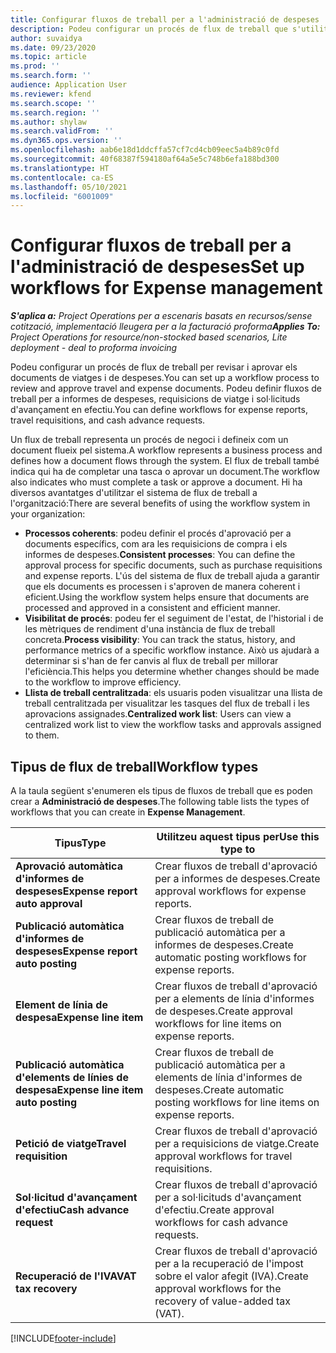 ```yaml
---
title: Configurar fluxos de treball per a l'administració de despeses
description: Podeu configurar un procés de flux de treball que s'utilitzi per revisar i aprovar els documents de viatges i de despeses.
author: suvaidya
ms.date: 09/23/2020
ms.topic: article
ms.prod: ''
ms.search.form: ''
audience: Application User
ms.reviewer: kfend
ms.search.scope: ''
ms.search.region: ''
ms.author: shylaw
ms.search.validFrom: ''
ms.dyn365.ops.version: ''
ms.openlocfilehash: aab6e18d1ddcffa57cf7cd4cb09eec5a4b89c0fd
ms.sourcegitcommit: 40f68387f594180af64a5e5c748b6efa188bd300
ms.translationtype: HT
ms.contentlocale: ca-ES
ms.lasthandoff: 05/10/2021
ms.locfileid: "6001009"
---
```

# <a name="set-up-workflows-for-expense-management"></a><span data-ttu-id="4a1fc-103">Configurar fluxos de treball per a l'administració de despeses</span><span class="sxs-lookup"><span data-stu-id="4a1fc-103">Set up workflows for Expense management</span></span>

<span data-ttu-id="4a1fc-104">_**S'aplica a:** Project Operations per a escenaris basats en recursos/sense cotització, implementació lleugera per a la facturació proforma_</span><span class="sxs-lookup"><span data-stu-id="4a1fc-104">_**Applies To:** Project Operations for resource/non-stocked based scenarios, Lite deployment - deal to proforma invoicing_</span></span>

<span data-ttu-id="4a1fc-105">Podeu configurar un procés de flux de treball per revisar i aprovar els documents de viatges i de despeses.</span><span class="sxs-lookup"><span data-stu-id="4a1fc-105">You can set up a workflow process to review and approve travel and expense documents.</span></span> <span data-ttu-id="4a1fc-106">Podeu definir fluxos de treball per a informes de despeses, requisicions de viatge i sol·licituds d'avançament en efectiu.</span><span class="sxs-lookup"><span data-stu-id="4a1fc-106">You can define workflows for expense reports, travel requisitions, and cash advance requests.</span></span>

<span data-ttu-id="4a1fc-107">Un flux de treball representa un procés de negoci i defineix com un document flueix pel sistema.</span><span class="sxs-lookup"><span data-stu-id="4a1fc-107">A workflow represents a business process and defines how a document flows through the system.</span></span> <span data-ttu-id="4a1fc-108">El flux de treball també indica qui ha de completar una tasca o aprovar un document.</span><span class="sxs-lookup"><span data-stu-id="4a1fc-108">The workflow also indicates who must complete a task or approve a document.</span></span> <span data-ttu-id="4a1fc-109">Hi ha diversos avantatges d'utilitzar el sistema de flux de treball a l'organització:</span><span class="sxs-lookup"><span data-stu-id="4a1fc-109">There are several benefits of using the workflow system in your organization:</span></span>

- <span data-ttu-id="4a1fc-110">**Processos coherents**: podeu definir el procés d'aprovació per a documents específics, com ara les requisicions de compra i els informes de despeses.</span><span class="sxs-lookup"><span data-stu-id="4a1fc-110">**Consistent processes**: You can define the approval process for specific documents, such as purchase requisitions and expense reports.</span></span> <span data-ttu-id="4a1fc-111">L'ús del sistema de flux de treball ajuda a garantir que els documents es processen i s'aproven de manera coherent i eficient.</span><span class="sxs-lookup"><span data-stu-id="4a1fc-111">Using the workflow system helps ensure that documents are processed and approved in a consistent and efficient manner.</span></span>
- <span data-ttu-id="4a1fc-112">**Visibilitat de procés**: podeu fer el seguiment de l'estat, de l'historial i de les mètriques de rendiment d'una instància de flux de treball concreta.</span><span class="sxs-lookup"><span data-stu-id="4a1fc-112">**Process visibility**: You can track the status, history, and performance metrics of a specific workflow instance.</span></span> <span data-ttu-id="4a1fc-113">Això us ajudarà a determinar si s'han de fer canvis al flux de treball per millorar l'eficiència.</span><span class="sxs-lookup"><span data-stu-id="4a1fc-113">This helps you determine whether changes should be made to the workflow to improve efficiency.</span></span>
- <span data-ttu-id="4a1fc-114">**Llista de treball centralitzada**: els usuaris poden visualitzar una llista de treball centralitzada per visualitzar les tasques del flux de treball i les aprovacions assignades.</span><span class="sxs-lookup"><span data-stu-id="4a1fc-114">**Centralized work list**: Users can view a centralized work list to view the workflow tasks and approvals assigned to them.</span></span> 

## <a name="workflow-types"></a><span data-ttu-id="4a1fc-115">Tipus de flux de treball</span><span class="sxs-lookup"><span data-stu-id="4a1fc-115">Workflow types</span></span>

<span data-ttu-id="4a1fc-116">A la taula següent s'enumeren els tipus de fluxos de treball que es poden crear a **Administració de despeses**.</span><span class="sxs-lookup"><span data-stu-id="4a1fc-116">The following table lists the types of workflows that you can create in **Expense Management**.</span></span>


|              <span data-ttu-id="4a1fc-117"><strong>Tipus</strong></span><span class="sxs-lookup"><span data-stu-id="4a1fc-117"><strong>Type</strong></span></span>              |                   <span data-ttu-id="4a1fc-118"><strong>Utilitzeu aquest tipus per</strong></span><span class="sxs-lookup"><span data-stu-id="4a1fc-118"><strong>Use this type to</strong></span></span>                   |
|-------------------------------------------------|-----------------------------------------------------------------------|
|   <span data-ttu-id="4a1fc-119"><strong>Aprovació automàtica d'informes de despeses</strong></span><span class="sxs-lookup"><span data-stu-id="4a1fc-119"><strong>Expense report auto approval</strong></span></span> |            <span data-ttu-id="4a1fc-120">Crear fluxos de treball d'aprovació per a informes de despeses.</span><span class="sxs-lookup"><span data-stu-id="4a1fc-120">Create approval workflows for expense reports.</span></span>             |
|  <span data-ttu-id="4a1fc-121"><strong>Publicació automàtica d'informes de despeses</strong></span><span class="sxs-lookup"><span data-stu-id="4a1fc-121"><strong>Expense report auto posting</strong></span></span>   |        <span data-ttu-id="4a1fc-122">Crear fluxos de treball de publicació automàtica per a informes de despeses.</span><span class="sxs-lookup"><span data-stu-id="4a1fc-122">Create automatic posting workflows for expense reports.</span></span>        |
|       <span data-ttu-id="4a1fc-123"><strong>Element de línia de despesa</strong></span><span class="sxs-lookup"><span data-stu-id="4a1fc-123"><strong>Expense line item</strong></span></span>        |     <span data-ttu-id="4a1fc-124">Crear fluxos de treball d'aprovació per a elements de línia d'informes de despeses.</span><span class="sxs-lookup"><span data-stu-id="4a1fc-124">Create approval workflows for line items on expense reports.</span></span>      |
| <span data-ttu-id="4a1fc-125"><strong>Publicació automàtica d'elements de línies de despesa</strong></span><span class="sxs-lookup"><span data-stu-id="4a1fc-125"><strong>Expense line item auto posting</strong></span></span> | <span data-ttu-id="4a1fc-126">Crear fluxos de treball de publicació automàtica per a elements de línia d'informes de despeses.</span><span class="sxs-lookup"><span data-stu-id="4a1fc-126">Create automatic posting workflows for line items on expense reports.</span></span> |
|       <span data-ttu-id="4a1fc-127"><strong>Petició de viatge</strong></span><span class="sxs-lookup"><span data-stu-id="4a1fc-127"><strong>Travel requisition</strong></span></span>       |          <span data-ttu-id="4a1fc-128">Crear fluxos de treball d'aprovació per a requisicions de viatge.</span><span class="sxs-lookup"><span data-stu-id="4a1fc-128">Create approval workflows for travel requisitions.</span></span>           |
|      <span data-ttu-id="4a1fc-129"><strong>Sol·licitud d'avançament d'efectiu</strong></span><span class="sxs-lookup"><span data-stu-id="4a1fc-129"><strong>Cash advance request</strong></span></span>      |         <span data-ttu-id="4a1fc-130">Crear fluxos de treball d'aprovació per a sol·licituds d'avançament d'efectiu.</span><span class="sxs-lookup"><span data-stu-id="4a1fc-130">Create approval workflows for cash advance requests.</span></span>          |
|        <span data-ttu-id="4a1fc-131"><strong>Recuperació de l'IVA</strong></span><span class="sxs-lookup"><span data-stu-id="4a1fc-131"><strong>VAT tax recovery</strong></span></span>        | <span data-ttu-id="4a1fc-132">Crear fluxos de treball d'aprovació per a la recuperació de l'impost sobre el valor afegit (IVA).</span><span class="sxs-lookup"><span data-stu-id="4a1fc-132">Create approval workflows for the recovery of value-added tax (VAT).</span></span>  |


[!INCLUDE[footer-include](../includes/footer-banner.md)]